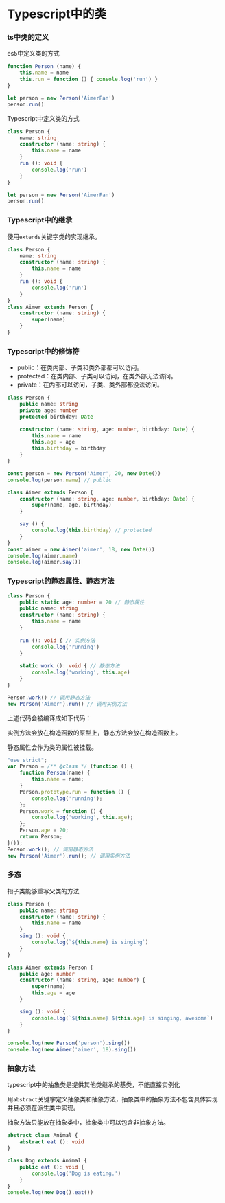 # Typescript中的类

### ts中类的定义

es5中定义类的方式

```js
function Person (name) {
	this.name = name
	this.run = function () { console.log('run') }
}

let person = new Person('AimerFan')
person.run()
```

Typescript中定义类的方式

```ts
class Person {
    name: string
    constructor (name: string) {
        this.name = name
    }
    run (): void {
        console.log('run')
    }
}

let person = new Person('AimerFan')
person.run()
```

### Typescript中的继承

使用`extends`关键字类的实现继承。

```ts
class Person {
    name: string
    constructor (name: string) {
        this.name = name
    }
    run (): void {
        console.log('run')
    }
}
class Aimer extends Person {
    constructor (name: string) {
        super(name)
    }
}
```

### Typescript中的修饰符

+ public：在类内部、子类和类外部都可以访问。
+ protected：在类内部、子类可以访问，在类外部无法访问。
+ private：在内部可以访问，子类、类外部都没法访问。

```typescript
class Person {
    public name: string
    private age: number
    protected birthday: Date

    constructor (name: string, age: number, birthday: Date) {
        this.name = name
        this.age = age
        this.birthday = birthday
    }
}

const person = new Person('Aimer', 20, new Date())
console.log(person.name) // public

class Aimer extends Person {
    constructor (name: string, age: number, birthday: Date) {
        super(name, age, birthday)
    }

    say () {
        console.log(this.birthday) // protected
    }
}
const aimer = new Aimer('aimer', 18, new Date())
console.log(aimer.name)
console.log(aimer.say())
```

### Typescript的静态属性、静态方法

```typescript
class Person {
    public static age: number = 20 // 静态属性
    public name: string
    constructor (name: string) {
        this.name = name
    }
    
    run (): void { // 实例方法
        console.log('running')
    }
    
    static work (): void { // 静态方法
        console.log('working', this.age)
    }
}

Person.work() // 调用静态方法
new Person('Aimer').run() // 调用实例方法
```

上述代码会被编译成如下代码：

实例方法会放在构造函数的原型上，静态方法会放在构造函数上。

静态属性会作为类的属性被挂载。

```js
"use strict";
var Person = /** @class */ (function () {
    function Person(name) {
        this.name = name;
    }
    Person.prototype.run = function () {
        console.log('running');
    };
    Person.work = function () {
        console.log('working', this.age);
    };
    Person.age = 20;
    return Person;
}());
Person.work(); // 调用静态方法
new Person('Aimer').run(); // 调用实例方法
```

### 多态

指子类能够重写父类的方法

```ts
class Person {
    public name: string
    constructor (name: string) {
        this.name = name
    }
    sing (): void {
        console.log(`${this.name} is singing`)
    }
}

class Aimer extends Person {
    public age: number
    constructor (name: string, age: number) {
        super(name)
        this.age = age
    }

    sing (): void {
        console.log(`${this.name} ${this.age} is singing, awesome`)
    }
}

console.log(new Person('person').sing())
console.log(new Aimer('aimer', 18).sing())
```

### 抽象方法

typescript中的抽象类是提供其他类继承的基类，不能直接实例化

用`abstract`关键字定义抽象类和抽象方法，抽象类中的抽象方法不包含具体实现并且必须在派生类中实现。

抽象方法只能放在抽象类中，抽象类中可以包含非抽象方法。

```typescript
abstract class Animal {
    abstract eat (): void
}

class Dog extends Animal {
    public eat (): void {
        console.log('Dog is eating.')
    }
}
console.log(new Dog().eat())
```



